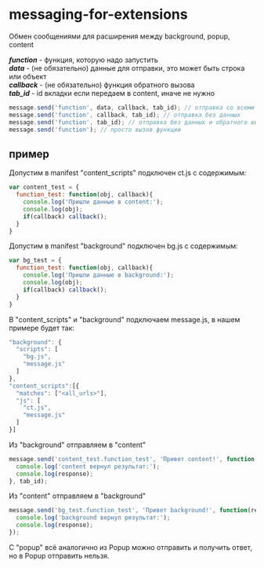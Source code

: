 # messaging-for-extensions
Обмен сообщениями для расширения между background, popup, content

***function*** - функция, которую надо запустить<br>
***data*** - (не обязательно) данные для отправки, это может быть строка или объект<br>
***callback*** - (не обязательно) функция обратного вызова<br>
***tab_id*** - id вкладки если передаем в content, иначе не нужно
```js
message.send('function', data, callback, tab_id); // отправка со всеми параметрами
message.send('function', callback, tab_id); // отправка без данных
message.send('function', tab_id); // отправка без данных и обратного вызова 
message.send('function'); // просто вызов функции
```
## пример
Допустим в manifest "content_scripts" подключен ct.js с содержимым:
```js
var content_test = {
  function_test: function(obj, callback){
    console.log('Пришли данные в content:');
    console.log(obj);
    if(callback) callback();
  }
}
```
Допустим в manifest "background" подключен bg.js с содержимым:
```js
var bg_test = {
  function_test: function(obj, callback){
    console.log('Пришли данные в background:');
    console.log(obj);
    if(callback) callback();
  }
}
```
В "content_scripts" и "background" подключаем message.js, в нашем примере будет так:
```js
"background": {
  "scripts": [
    "bg.js",
    "message.js"
  ]
},
"content_scripts":[{
  "matches": ["<all_urls>"],
  "js": [
    "ct.js",
    "message.js"
  ]
}]
```
Из "background" отправляем в "content"
```js
message.send('content_test.function_test', 'Привет content!', function(response){
  console.log('content вернул результат:');
  console.log(response);
}, tab_id);
```
Из "content" отправляем в "background"
```js
message.send('bg_test.function_test', 'Привет background!', function(response){
  console.log('background вернул результат:');
  console.log(response);
});
```
С "popup" всё аналогично из Popup можно отправить и получить ответ, но в Popup отправить нельзя.
